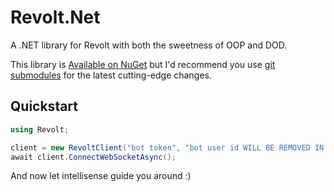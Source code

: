 # Revolt.Net

A .NET library for Revolt with both the sweetness of OOP and DOD.

This library is [Available on NuGet](https://www.nuget.org/packages/Revolt.Net/) but I'd recommend you
use [git submodules](https://git-scm.com/book/en/v2/Git-Tools-Submodules) for the latest cutting-edge changes.

## Quickstart

```csharp
using Revolt;

client = new RevoltClient("bot token", "bot user id WILL BE REMOVED IN THE FUTURE");
await client.ConnectWebSocketAsync();
```

And now let intellisense guide you around :)
